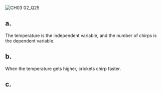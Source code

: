 ![CH03 02_Q25](https://github.com/user-attachments/assets/4a1e0966-eaff-44d4-a2eb-63d4ed029554)

## a.

The temperature is the independent variable, and the number of chirps is the dependent variable.

## b.

When the temperature gets higher, crickets chirp faster.

## c.

